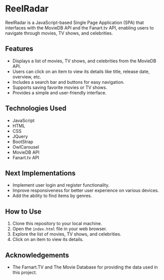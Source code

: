 # ReelRadar

ReelRadar is a JavaScript-based Single Page Application (SPA) that interfaces with the MovieDB API and the Fanart.tv API, enabling users to navigate through movies, TV shows, and celebrities.

## Features

- Displays a list of movies, TV shows, and celebrities from the MovieDB API.
- Users can click on an item to view its details like title, release date, overview, etc.
- Includes a search bar and buttons for easy navigation.
- Supports saving favorite movies or TV shows.
- Provides a simple and user-friendly interface.

## Technologies Used

- JavaScript
- HTML
- CSS
- JQuery
- BootStrap
- OwlCarousel
- MovieDB API
- Fanart.tv API

## Next Implementations

- Implement user login and register functionality.
- Improve responsiveness for better user experience on various devices.
- Add the ability to find items by genres.

## How to Use

1. Clone this repository to your local machine.
2. Open the `index.html` file in your web browser.
3. Explore the list of movies, TV shows, and celebrities.
4. Click on an item to view its details.

## Acknowledgements

- The Farnart.TV and The Movie Database for providing the data used in this project.
